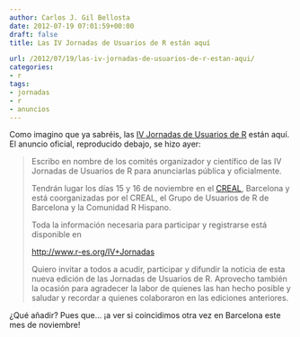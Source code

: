 ```yaml
---
author: Carlos J. Gil Bellosta
date: 2012-07-19 07:01:59+00:00
draft: false
title: Las IV Jornadas de Usuarios de R están aquí

url: /2012/07/19/las-iv-jornadas-de-usuarios-de-r-estan-aqui/
categories:
- r
tags:
- jornadas
- r
- anuncios
---
```


Como imagino que ya sabréis, las [IV Jornadas de Usuarios de R](http://r-es.org/IV+Jornadas) están aquí. El anuncio oficial, reproducido debajo, se hizo ayer:

>Escribo en nombre de los comités organizador y científico de las IV Jornadas de Usuarios de R para anunciarlas pública y oficialmente.
>
>Tendrán lugar los días 15 y 16 de noviembre en el [CREAL](http://www.creal.cat/), Barcelona y está coorganizadas por el CREAL, el Grupo de Usuarios de R de Barcelona y la Comunidad R Hispano.
>
>Toda la información necesaria para participar y registrarse está disponible en
>
>http://www.r-es.org/IV+Jornadas
>
>Quiero invitar a todos a acudir, participar y difundir la noticia de esta nueva edición de las Jornadas de Usuarios de R. Aprovecho también la ocasión para agradecer la labor de quienes las han hecho posible y saludar y recordar a quienes colaboraron en las ediciones anteriores.

¿Qué añadir? Pues que... ¡a ver si coincidimos otra vez en Barcelona este mes de noviembre!
